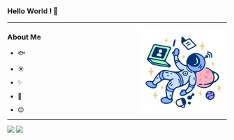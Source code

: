 ### Hello World ! 👋
---
<img align="right" src="./astro.svg" width="200px">

### About Me

- 🐟  

- ☀️  

- ✨  

- 🎉  

- 😊  

---

<a>
  <img src="https://github-readme-stats.vercel.app/api?username=jackie-law" />
</a>

<a>
  <img src="https://github-readme-stats.vercel.app/api/top-langs/?username=jackie-law&layout=compact" />
</a>